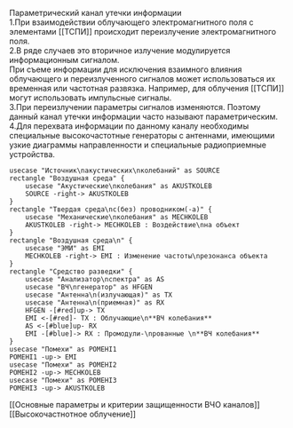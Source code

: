 Параметрический канал утечки информации  
1.При взаимодействии облучающего электромагнитного поля с элементами [[ТСПИ]] происходит переизлучение электромагнитного поля.  
2.В ряде случаев это вторичное излучение модулируется информационным сигналом.  
При съеме информации для исключения взаимного влияния облучающего и переизлученного сигналов может использоваться их временная или частотная развязка. Например, для облучения [[ТСПИ]] могут использовать импульсные сигналы.  
3.При переизлучении параметры сигналов изменяются. Поэтому данный канал утечки информации часто называют параметрическим.  
4.Для перехвата информации по данному каналу необходимы специальные высокочастотные генераторы с антеннами, имеющими узкие диаграммы направленности и специальные радиоприемные устройства.


```plantuml
usecase "Источник\nакустических\nколебаний" as SOURCE
rectangle "Воздушная среда" {
	usecase "Акустические\nколебания" as AKUSTKOLEB
	SOURCE -right-> AKUSTKOLEB
}
rectangle "Твердая среда\nc(без) проводником(-а)" {
	usecase "Механические\nколебания" as MECHKOLEB
	AKUSTKOLEB -right-> MECHKOLEB : Воздействие\nна объект
}
rectangle "Воздушная среда\n" {
	usecase "ЭМИ" as EMI
	MECHKOLEB -right-> EMI : Изменение частоты\nрезонанса объекта
}
rectangle "Средство разведки" {
	usecase "Анализатор\nспектра" as AS
	usecase "ВЧ\nгенератор" as HFGEN
	usecase "Антенна\n(излучающая)" as TX
	usecase "Антенна\n(приемная)" as RX
	HFGEN -[#red]up-> TX
	EMI <-[#red]- TX : Облучающие\n**ВЧ колебания**
	AS <-[#blue]up- RX
	EMI -[#blue]-> RX : Промодули-\nрованные \n**ВЧ колебания**
}
usecase "Помехи" as POMEHI1
POMEHI1 -up-> EMI
usecase "Помехи" as POMEHI2
POMEHI2 -up-> MECHKOLEB
usecase "Помехи" as POMEHI3
POMEHI3 -up-> AKUSTKOLEB
```


[[Основные параметры и критерии защищенности ВЧО каналов]]
[[Высокочастнотное облучение]]



